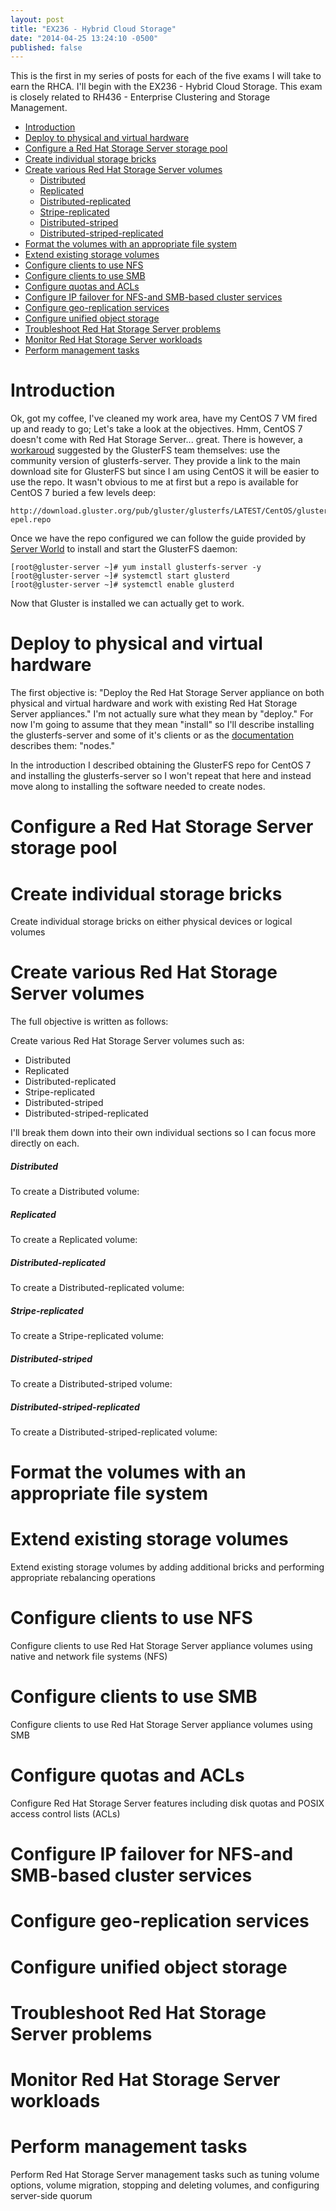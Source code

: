 ```yaml
---
layout: post
title: "EX236 - Hybrid Cloud Storage"
date: "2014-04-25 13:24:10 -0500"
published: false
---
```


This is the first in my series of posts for each of the five exams I will take to earn the RHCA. I'll begin with the EX236 - Hybrid Cloud Storage. This exam is closely related to RH436 - Enterprise Clustering and Storage Management.

* [Introduction](#intro)
* [Deploy to physical and virtual hardware](#obj1)
* [Configure a Red Hat Storage Server storage pool](#obj2)
* [Create individual storage bricks](#obj3)
* [Create various Red Hat Storage Server volumes](#obj4)
    * [Distributed](#obj4-1)
    * [Replicated](#obj4-2)
    * [Distributed-replicated](#obj4-3)
    * [Stripe-replicated](#obj4-4)
    * [Distributed-striped](#obj4-5)
    * [Distributed-striped-replicated](#obj4-6)
* [Format the volumes with an appropriate file system](#obj5)
* [Extend existing storage volumes](#obj6)
* [Configure clients to use NFS](#obj7)
* [Configure clients to use SMB](#obj8)
* [Configure quotas and ACLs](#obj9)
* [Configure IP failover for NFS-and SMB-based cluster services](#obj10)
* [Configure geo-replication services](#obj11)
* [Configure unified object storage](#obj12)
* [Troubleshoot Red Hat Storage Server problems](#obj13)
* [Monitor Red Hat Storage Server workloads](#obj14)
* [Perform management tasks](#obj15)

# Introduction<a name="intro"></a>

Ok, got my coffee, I've cleaned my work area, have my CentOS 7 VM fired up and ready to go; Let's take a look at the objectives. Hmm, CentOS 7 doesn't come with Red Hat Storage Server... great. There is however, a [workaroud][1] suggested by the GlusterFS team themselves: use the community version of glusterfs-server. They provide a link to the main download site for GlusterFS but since I am using CentOS it will be easier to use the repo. It wasn't obvious to me at first but a repo is available for CentOS 7 buried a few levels deep:

    http://download.gluster.org/pub/gluster/glusterfs/LATEST/CentOS/glusterfs-epel.repo

Once we have the repo configured we can follow the guide provided by [Server World][2] to install and start the GlusterFS daemon:

    [root@gluster-server ~]# yum install glusterfs-server -y
    [root@gluster-server ~]# systemctl start glusterd
    [root@gluster-server ~]# systemctl enable glusterd

Now that Gluster is installed we can actually get to work.

# Deploy to physical and virtual hardware <a name="obj1"></a>

The first objective is: "Deploy the Red Hat Storage Server appliance on both physical and virtual hardware and work with existing Red Hat Storage Server appliances." I'm not actually sure what they mean by "deploy." For now I'm going to assume that they mean "install" so I'll describe installing the glusterfs-server and some of it's clients or as the [documentation][3] describes them: "nodes."

In the introduction I described obtaining the GlusterFS repo for CentOS 7 and installing the glusterfs-server so I won't repeat that here and instead move along to installing the software needed to create nodes.



# Configure a Red Hat Storage Server storage pool<a name="obj2"></a>

# Create individual storage bricks<a name="obj3"></a>

Create individual storage bricks on either physical devices or logical volumes

# Create various Red Hat Storage Server volumes<a name="obj4"></a>
The full objective is written as follows:

Create various Red Hat Storage Server volumes such as:
* Distributed
* Replicated
* Distributed-replicated
* Stripe-replicated
* Distributed-striped 
* Distributed-striped-replicated

I'll break them down into their own individual sections so I can focus more directly on each.

##### Distributed<a name="obj4-1"></a>
To create a Distributed volume:
##### Replicated<a name="obj4-2"></a>
To create a Replicated volume:
##### Distributed-replicated<a name="obj4-3"></a>
To create a Distributed-replicated volume:
##### Stripe-replicated<a name="obj4-4"></a>
To create a Stripe-replicated volume:
##### Distributed-striped<a name="obj4-5"></a>
To create a Distributed-striped volume:
##### Distributed-striped-replicated<a name="obj4-6"></a>
To create a Distributed-striped-replicated volume: 

# Format the volumes with an appropriate file system<a name="obj5"></a>

# Extend existing storage volumes<a name="obj6"></a>
Extend existing storage volumes by adding additional bricks and performing appropriate rebalancing operations

# Configure clients to use NFS<a name="obj7"></a>
Configure clients to use Red Hat Storage Server appliance volumes using native and network file systems (NFS)

# Configure clients to use SMB<a name="obj8"></a>
Configure clients to use Red Hat Storage Server appliance volumes using SMB

# Configure quotas and ACLs<a name="obj9"></a>
Configure Red Hat Storage Server features including disk quotas and POSIX access control lists (ACLs)

# Configure IP failover for NFS-and SMB-based cluster services<a name="obj10"></a>

# Configure geo-replication services<a name="obj11"></a>

# Configure unified object storage<a name="obj12"></a>

# Troubleshoot Red Hat Storage Server problems<a name="obj13"></a>

# Monitor Red Hat Storage Server workloads<a name="obj14"></a>

# Perform management tasks<a name="obj15"></a>
Perform Red Hat Storage Server management tasks such as tuning volume options, volume migration, stopping and deleting volumes, and configuring server-side quorum

[1]: http://blog.gluster.org/2014/07/wait-what-no-glusterfs-server-in-centos-7/
[2]: http://www.server-world.info/en/note?os=CentOS_7&p=glusterfs
[3]: http://www.gluster.org/documentation/Getting_started_common_criteria/